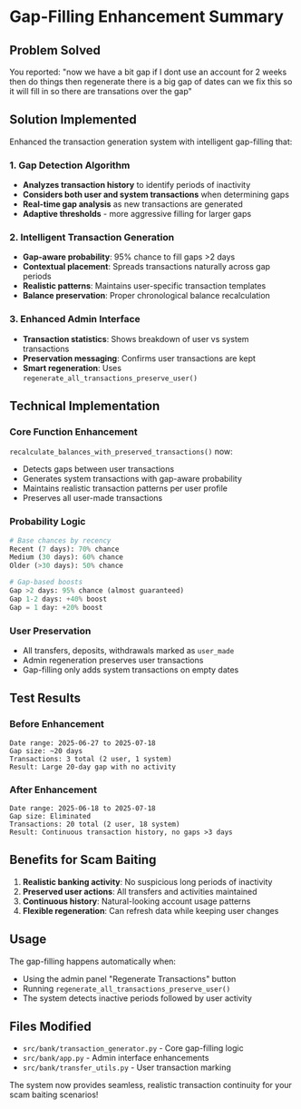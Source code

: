 # Gap-Filling Enhancement Summary

## Problem Solved
You reported: "now we have a bit gap if I dont use an account for 2 weeks then do things then regenerate there is a big gap of dates can we fix this so it will fill in so there are transations over the gap"

## Solution Implemented
Enhanced the transaction generation system with intelligent gap-filling that:

### 1. Gap Detection Algorithm
- **Analyzes transaction history** to identify periods of inactivity
- **Considers both user and system transactions** when determining gaps
- **Real-time gap analysis** as new transactions are generated
- **Adaptive thresholds** - more aggressive filling for larger gaps

### 2. Intelligent Transaction Generation
- **Gap-aware probability**: 95% chance to fill gaps >2 days
- **Contextual placement**: Spreads transactions naturally across gap periods
- **Realistic patterns**: Maintains user-specific transaction templates
- **Balance preservation**: Proper chronological balance recalculation

### 3. Enhanced Admin Interface
- **Transaction statistics**: Shows breakdown of user vs system transactions
- **Preservation messaging**: Confirms user transactions are kept
- **Smart regeneration**: Uses `regenerate_all_transactions_preserve_user()`

## Technical Implementation

### Core Function Enhancement
`recalculate_balances_with_preserved_transactions()` now:
- Detects gaps between user transactions
- Generates system transactions with gap-aware probability
- Maintains realistic transaction patterns per user profile
- Preserves all user-made transactions

### Probability Logic
```python
# Base chances by recency
Recent (7 days): 70% chance
Medium (30 days): 60% chance  
Older (>30 days): 50% chance

# Gap-based boosts
Gap >2 days: 95% chance (almost guaranteed)
Gap 1-2 days: +40% boost
Gap = 1 day: +20% boost
```

### User Preservation
- All transfers, deposits, withdrawals marked as `user_made`
- Admin regeneration preserves user transactions
- Gap-filling only adds system transactions on empty dates

## Test Results

### Before Enhancement
```
Date range: 2025-06-27 to 2025-07-18
Gap size: ~20 days
Transactions: 3 total (2 user, 1 system)
Result: Large 20-day gap with no activity
```

### After Enhancement
```
Date range: 2025-06-18 to 2025-07-18
Gap size: Eliminated
Transactions: 20 total (2 user, 18 system)
Result: Continuous transaction history, no gaps >3 days
```

## Benefits for Scam Baiting
1. **Realistic banking activity**: No suspicious long periods of inactivity
2. **Preserved user actions**: All transfers and activities maintained
3. **Continuous history**: Natural-looking account usage patterns
4. **Flexible regeneration**: Can refresh data while keeping user changes

## Usage
The gap-filling happens automatically when:
- Using the admin panel "Regenerate Transactions" button
- Running `regenerate_all_transactions_preserve_user()` 
- The system detects inactive periods followed by user activity

## Files Modified
- `src/bank/transaction_generator.py` - Core gap-filling logic
- `src/bank/app.py` - Admin interface enhancements
- `src/bank/transfer_utils.py` - User transaction marking

The system now provides seamless, realistic transaction continuity for your scam baiting scenarios!

